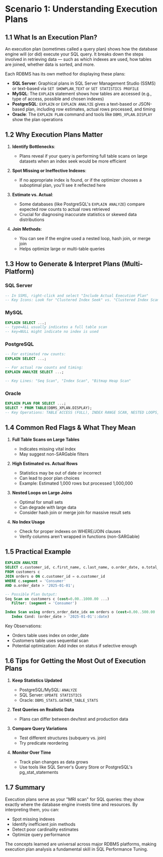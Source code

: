 # Scenario 1: Understanding Execution Plans

## 1.1 What Is an Execution Plan?

An execution plan (sometimes called a query plan) shows how the database engine will (or did) execute your SQL query. It breaks down the steps involved in retrieving data — such as which indexes are used, how tables are joined, whether data is sorted, and more.

Each RDBMS has its own method for displaying these plans:
- **SQL Server**: Graphical plans in SQL Server Management Studio (SSMS) or text-based via `SET SHOWPLAN_TEXT` or `SET STATISTICS PROFILE`
- **MySQL**: The `EXPLAIN` statement shows how tables are accessed (e.g., type of access, possible and chosen indexes)
- **PostgreSQL**: `EXPLAIN` or `EXPLAIN ANALYZE` gives a text-based or JSON-based plan, including row estimates, actual rows processed, and timing
- **Oracle**: The `EXPLAIN PLAN` command and tools like `DBMS_XPLAN.DISPLAY` show the plan operations

## 1.2 Why Execution Plans Matter

1. **Identify Bottlenecks**: 
   - Plans reveal if your query is performing full table scans on large datasets when an index seek would be more efficient

2. **Spot Missing or Ineffective Indexes**: 
   - If no appropriate index is found, or if the optimizer chooses a suboptimal plan, you'll see it reflected here

3. **Estimate vs. Actual**: 
   - Some databases (like PostgreSQL's `EXPLAIN ANALYZE`) compare expected row counts to actual rows retrieved
   - Crucial for diagnosing inaccurate statistics or skewed data distributions

4. **Join Methods**: 
   - You can see if the engine used a nested loop, hash join, or merge join
   - Helps optimize large or multi-table queries

## 1.3 How to Generate & Interpret Plans (Multi-Platform)

### SQL Server
```sql
-- In SSMS, right-click and select "Include Actual Execution Plan"
-- Key Icons: Look for "Clustered Index Seek" vs. "Clustered Index Scan," "Hash Match," "Merge Join"
```

### MySQL
```sql
EXPLAIN SELECT ...;
-- type=ALL usually indicates a full table scan
-- key=NULL might indicate no index is used
```

### PostgreSQL
```sql
-- For estimated row counts:
EXPLAIN SELECT ...;

-- For actual row counts and timing:
EXPLAIN ANALYZE SELECT ...;

-- Key Lines: "Seq Scan", "Index Scan", "Bitmap Heap Scan"
```

### Oracle
```sql
EXPLAIN PLAN FOR SELECT ...;
SELECT * FROM TABLE(DBMS_XPLAN.DISPLAY);
-- Key Operations: TABLE ACCESS (FULL), INDEX RANGE SCAN, NESTED LOOPS, HASH JOIN
```

## 1.4 Common Red Flags & What They Mean

1. **Full Table Scans on Large Tables**
   - Indicates missing vital index
   - May suggest non-SARGable filters

2. **High Estimated vs. Actual Rows**
   - Statistics may be out of date or incorrect
   - Can lead to poor plan choices
   - Example: Estimated 1,000 rows but processed 1,000,000

3. **Nested Loops on Large Joins**
   - Optimal for small sets
   - Can degrade with large data
   - Consider hash join or merge join for massive result sets

4. **No Index Usage**
   - Check for proper indexes on WHERE/JOIN clauses
   - Verify columns aren't wrapped in functions (non-SARGable)

## 1.5 Practical Example

```sql
EXPLAIN ANALYZE
SELECT c.customer_id, c.first_name, c.last_name, o.order_date, o.total_amount
FROM customers c
JOIN orders o ON c.customer_id = o.customer_id
WHERE c.segment = 'Consumer'
AND o.order_date > '2025-01-01';

-- Possible Plan Output:
Seq Scan on customers c (cost=0.00..1000.00 ...)
   Filter: (segment = 'Consumer')

Index Scan using orders_order_date_idx on orders o (cost=0.00..500.00 ...)
   Index Cond: (order_date > '2025-01-01'::date)
```

Key Observations:
- Orders table uses index on order_date
- Customers table uses sequential scan
- Potential optimization: Add index on status if selective enough

## 1.6 Tips for Getting the Most Out of Execution Plans

1. **Keep Statistics Updated**
   - PostgreSQL/MySQL: `ANALYZE`
   - SQL Server: `UPDATE STATISTICS`
   - Oracle: `DBMS_STATS.GATHER_TABLE_STATS`

2. **Test Queries on Realistic Data**
   - Plans can differ between dev/test and production data

3. **Compare Query Variations**
   - Test different structures (subquery vs. join)
   - Try predicate reordering

4. **Monitor Over Time**
   - Track plan changes as data grows
   - Use tools like SQL Server's Query Store or PostgreSQL's pg_stat_statements

## 1.7 Summary

Execution plans serve as your "MRI scan" for SQL queries: they show exactly where the database engine invests time and resources. By interpreting them, you can:
- Spot missing indexes
- Identify inefficient join methods
- Detect poor cardinality estimates
- Optimize query performance

The concepts learned are universal across major RDBMS platforms, making execution plan analysis a fundamental skill in SQL Performance Tuning.



